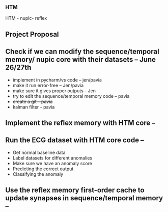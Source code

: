 ### HTM
HTM - nupic- reflex 



## Project Proposal
##	Check if we can modify the sequence/temporal memory/ nupic core with their datasets – June 26/27th
-	implement in pycharm/vs code – jen/pavia
-	make it run error-free – Jen/pavia
-	make sure it gives proper outputs - Jen
-	try to edit the sequence/temporal memory code – pavia
-	~~create a git – pavia~~
-	kalman filter - pavia
  
##	Implement the reflex memory with HTM core – 

##	Run the ECG dataset with HTM core code – 
-	Get normal baseline data
-	Label datasets for different anomalies
-	Make sure we have an anomaly score
-	Predicting the correct output
-	Classifying the anomaly

##	Use the reflex memory first-order cache to update synapses in sequence/temporal memory – 
